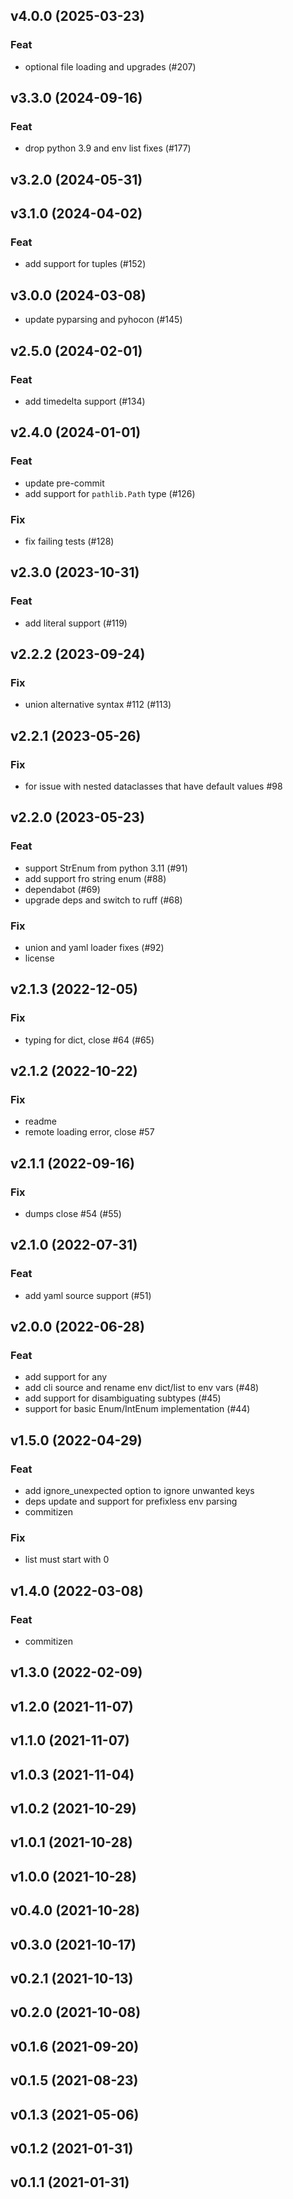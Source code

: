 ## v4.0.0 (2025-03-23)

### Feat

- optional file loading and upgrades (#207)

## v3.3.0 (2024-09-16)

### Feat

- drop python 3.9 and env list fixes (#177)

## v3.2.0 (2024-05-31)

## v3.1.0 (2024-04-02)

### Feat

- add support for tuples (#152)

## v3.0.0 (2024-03-08)


- update pyparsing and pyhocon (#145)

## v2.5.0 (2024-02-01)

### Feat

- add timedelta support (#134)

## v2.4.0 (2024-01-01)

### Feat

- update pre-commit
- add support for `pathlib.Path` type (#126)

### Fix

- fix failing tests (#128)

## v2.3.0 (2023-10-31)

### Feat

- add literal support (#119)

## v2.2.2 (2023-09-24)

### Fix

- union alternative syntax #112 (#113)

## v2.2.1 (2023-05-26)

### Fix

- for issue with nested dataclasses that have default values #98

## v2.2.0 (2023-05-23)

### Feat

- support StrEnum from python 3.11 (#91)
- add support fro string enum (#88)
- dependabot (#69)
- upgrade deps and switch to ruff (#68)

### Fix

- union and yaml loader fixes (#92)
- license

## v2.1.3 (2022-12-05)

### Fix

- typing for dict, close #64 (#65)

## v2.1.2 (2022-10-22)

### Fix

- readme
- remote loading error, close #57

## v2.1.1 (2022-09-16)

### Fix

- dumps close #54 (#55)

## v2.1.0 (2022-07-31)

### Feat

- add yaml source support (#51)

## v2.0.0 (2022-06-28)

### Feat

- add support for any
- add cli source and rename env dict/list to env vars (#48)
- add support for disambiguating subtypes  (#45)
- support for basic Enum/IntEnum implementation (#44)

## v1.5.0 (2022-04-29)

### Feat

- add ignore_unexpected option to ignore unwanted keys
- deps update and support for prefixless env parsing
- commitizen

### Fix

- list must start with 0

## v1.4.0 (2022-03-08)

### Feat

- commitizen

## v1.3.0 (2022-02-09)

## v1.2.0 (2021-11-07)

## v1.1.0 (2021-11-07)

## v1.0.3 (2021-11-04)

## v1.0.2 (2021-10-29)

## v1.0.1 (2021-10-28)

## v1.0.0 (2021-10-28)

## v0.4.0 (2021-10-28)

## v0.3.0 (2021-10-17)

## v0.2.1 (2021-10-13)

## v0.2.0 (2021-10-08)

## v0.1.6 (2021-09-20)

## v0.1.5 (2021-08-23)

## v0.1.3 (2021-05-06)

## v0.1.2 (2021-01-31)

## v0.1.1 (2021-01-31)
